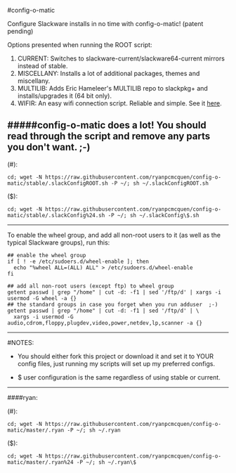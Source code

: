 #config-o-matic

Configure Slackware installs in no time with config-o-matic! (patent pending)

Options presented when running the ROOT script:

1. CURRENT: Switches to slackware-current/slackware64-current mirrors instead of stable.
2. MISCELLANY: Installs a lot of additional packages, themes and miscellany.
3. MULTILIB: Adds Eric Hameleer's MULTILIB repo to slackpkg+ and installs/upgrades it (64 bit only).
4. WIFIR: An easy wifi connection script. Reliable and simple. See it [here](https://github.com/ryanpcmcquen/linuxTweaks/blob/master/slackware/wifir).

#####config-o-matic does a lot! You should read through the script and remove any parts you don't want.  ;-)
---

(#):

```cd; wget -N https://raw.githubusercontent.com/ryanpcmcquen/config-o-matic/stable/.slackConfigROOT.sh -P ~/; sh ~/.slackConfigROOT.sh```

($):

```cd; wget -N https://raw.githubusercontent.com/ryanpcmcquen/config-o-matic/stable/.slackConfig%24.sh -P ~/; sh ~/.slackConfig\$.sh```

---
To enable the wheel group, and add all non-root users to it (as well as the typical Slackware groups), run this:

```
## enable the wheel group
if [ ! -e /etc/sudoers.d/wheel-enable ]; then
  echo "%wheel ALL=(ALL) ALL" > /etc/sudoers.d/wheel-enable
fi

## add all non-root users (except ftp) to wheel group
getent passwd | grep "/home" | cut -d: -f1 | sed '/ftp/d' | xargs -i usermod -G wheel -a {}
## the standard groups in case you forget when you run adduser  ;-)
getent passwd | grep "/home" | cut -d: -f1 | sed '/ftp/d' | \
  xargs -i usermod -G audio,cdrom,floppy,plugdev,video,power,netdev,lp,scanner -a {}
```
---

#NOTES:
 - You should either fork this project or download it and set it to YOUR config files, just running my scripts will set up my preferred configs.

 - $ user configuration is the same regardless of using stable or current.

---
####ryan:

(#):

```cd; wget -N https://raw.githubusercontent.com/ryanpcmcquen/config-o-matic/master/.ryan -P ~/; sh ~/.ryan```

($):

```cd; wget -N https://raw.githubusercontent.com/ryanpcmcquen/config-o-matic/master/.ryan%24 -P ~/; sh ~/.ryan\$```

